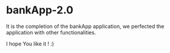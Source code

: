 # bankApp-2.0

It is the completion of the bankApp application, we perfected the application with other functionalities.

I hope You like it ! :)
